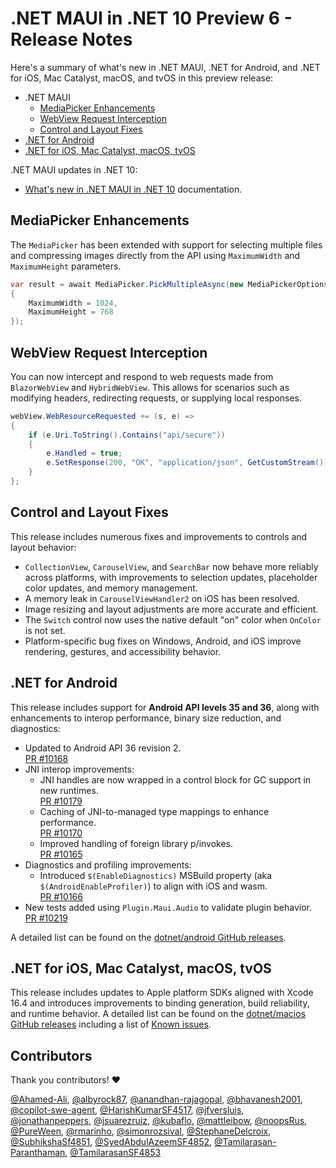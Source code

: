 # .NET MAUI in .NET 10 Preview 6 - Release Notes

Here's a summary of what's new in .NET MAUI, .NET for Android, and .NET for iOS, Mac Catalyst, macOS, and tvOS in this preview release:

- .NET MAUI
  - [MediaPicker Enhancements](#mediapicker-enhancements)
  - [WebView Request Interception](#webview-request-interception)
  - [Control and Layout Fixes](#control-and-layout-fixes)
- [.NET for Android](#net-for-android)
- [.NET for iOS, Mac Catalyst, macOS, tvOS](#net-for-ios-mac-catalyst-macos-tvos)

.NET MAUI updates in .NET 10:

- [What's new in .NET MAUI in .NET 10](https://learn.microsoft.com/dotnet/maui/whats-new/dotnet-10) documentation.

## MediaPicker Enhancements

The `MediaPicker` has been extended with support for selecting multiple files and compressing images directly from the API using `MaximumWidth` and `MaximumHeight` parameters.

```csharp
var result = await MediaPicker.PickMultipleAsync(new MediaPickerOptions
{
    MaximumWidth = 1024,
    MaximumHeight = 768
});
```

## WebView Request Interception

You can now intercept and respond to web requests made from `BlazorWebView` and `HybridWebView`. This allows for scenarios such as modifying headers, redirecting requests, or supplying local responses.

```csharp
webView.WebResourceRequested += (s, e) =>
{
    if (e.Uri.ToString().Contains("api/secure"))
    {
        e.Handled = true;
        e.SetResponse(200, "OK", "application/json", GetCustomStream());
    }
};
```

## Control and Layout Fixes

This release includes numerous fixes and improvements to controls and layout behavior:

- `CollectionView`, `CarouselView`, and `SearchBar` now behave more reliably across platforms, with improvements to selection updates, placeholder color updates, and memory management.
- A memory leak in `CarouselViewHandler2` on iOS has been resolved.
- Image resizing and layout adjustments are more accurate and efficient.
- The `Switch` control now uses the native default "on" color when `OnColor` is not set.
- Platform-specific bug fixes on Windows, Android, and iOS improve rendering, gestures, and accessibility behavior.

## .NET for Android

This release includes support for **Android API levels 35 and 36**, along with enhancements to interop performance, binary size reduction, and diagnostics:

- Updated to Android API 36 revision 2.\
  [PR #10168](https://github.com/dotnet/android/pull/10168)
- JNI interop improvements:
  - JNI handles are now wrapped in a control block for GC support in new runtimes.\
    [PR #10179](https://github.com/dotnet/android/pull/10179)
  - Caching of JNI-to-managed type mappings to enhance performance.\
    [PR #10170](https://github.com/dotnet/android/pull/10170)
  - Improved handling of foreign library p/invokes.\
    [PR #10165](https://github.com/dotnet/android/pull/10165)
- Diagnostics and profiling improvements:
  - Introduced `$(EnableDiagnostics)` MSBuild property (aka `$(AndroidEnableProfiler)`) to align with iOS and wasm.\
    [PR #10166](https://github.com/dotnet/android/pull/10166)
- New tests added using `Plugin.Maui.Audio` to validate plugin behavior.\
  [PR #10219](https://github.com/dotnet/android/pull/10219)

A detailed list can be found on the [dotnet/android GitHub releases](https://github.com/dotnet/android/releases/).

## .NET for iOS, Mac Catalyst, macOS, tvOS

This release includes updates to Apple platform SDKs aligned with Xcode 16.4 and introduces improvements to binding generation, build reliability, and runtime behavior. A detailed list can be found on the [dotnet/macios GitHub releases](https://github.com/dotnet/macios/releases/) including a list of [Known issues](https://github.com/dotnet/macios/wiki/Known-issues-in-.NET10).

## Contributors

Thank you contributors! ❤️

[@Ahamed-Ali](https://github.com/Ahamed-Ali), [@albyrock87](https://github.com/albyrock87), [@anandhan-rajagopal](https://github.com/anandhan-rajagopal), [@bhavanesh2001](https://github.com/bhavanesh2001), [@copilot-swe-agent](https://github.com/copilot-swe-agent), [@HarishKumarSF4517](https://github.com/HarishKumarSF4517), [@jfversluis](https://github.com/jfversluis), [@jonathanpeppers](https://github.com/jonathanpeppers), [@jsuarezruiz](https://github.com/jsuarezruiz), [@kubaflo](https://github.com/kubaflo), [@mattleibow](https://github.com/mattleibow), [@noopsRus](https://github.com/noopsRus), [@PureWeen](https://github.com/PureWeen), [@rmarinho](https://github.com/rmarinho), [@simonrozsival](https://github.com/simonrozsival), [@StephaneDelcroix](https://github.com/StephaneDelcroix), [@SubhikshaSf4851](https://github.com/SubhikshaSf4851), [@SyedAbdulAzeemSF4852](https://github.com/SyedAbdulAzeemSF4852), [@Tamilarasan-Paranthaman](https://github.com/Tamilarasan-Paranthaman), [@TamilarasanSF4853](https://github.com/TamilarasanSF4853)

